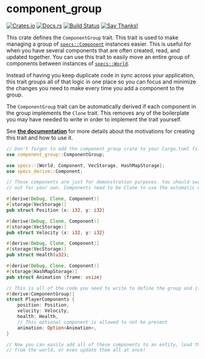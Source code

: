 # component_group

[![Crates.io](https://img.shields.io/crates/v/component_group.svg)](https://crates.io/crates/component_group)
[![Docs.rs](https://docs.rs/component_group/badge.svg)](https://docs.rs/component_group)
[![Build Status](https://travis-ci.com/sunjay/component_group.svg?token=i5M6iNHVbWshsp6jHWxw&branch=master)](https://travis-ci.com/sunjay/component_group)
[![Say Thanks!](https://img.shields.io/badge/Say%20Thanks-!-1EAEDB.svg)](https://saythanks.io/to/sunjay)

This crate defines the `ComponentGroup` trait. This trait is used to make
managing a group of [`specs::Component`] instances easier. This is useful for
when you have several components that are often created, read, and updated
together. You can use this trait to easily move an entire group of components
between instances of [`specs::World`].

Instead of having you keep duplicate code in sync across your application, this
trait groups all of that logic in one place so you can focus and minimize the
changes you need to make every time you add a component to the group.

The `ComponentGroup` trait can be automatically derived if each component in the
group implements the `Clone` trait. This removes any of the boilerplate you may
have needed to write in order to implement the trait yourself.

See [**the documentation**][docs] for more details about the motivations for
creating this trait and how to use it.

```rust
// Don't forget to add the component_group crate to your Cargo.toml file!
use component_group::ComponentGroup;

use specs::{World, Component, VecStorage, HashMapStorage};
use specs_derive::Component;

// These components are just for demonstration purposes. You should swap them
// out for your own. Components need to be Clone to use the automatic derive.

#[derive(Debug, Clone, Component)]
#[storage(VecStorage)]
pub struct Position {x: i32, y: i32}

#[derive(Debug, Clone, Component)]
#[storage(VecStorage)]
pub struct Velocity {x: i32, y: i32}

#[derive(Debug, Clone, Component)]
#[storage(VecStorage)]
pub struct Health(u32);

#[derive(Debug, Clone, Component)]
#[storage(HashMapStorage)]
pub struct Animation {frame: usize}

// This is all of the code you need to write to define the group and its operations!
#[derive(ComponentGroup)]
struct PlayerComponents {
    position: Position,
    velocity: Velocity,
    health: Health,
    // This optional component is allowed to not be present
    animation: Option<Animation>,
}

// Now you can easily add all of these components to an entity, load them all
// from the world, or even update them all at once!
```

[`specs::Component`]: https://docs.rs/specs/*/specs/trait.Component.html
[`specs::World`]: https://docs.rs/specs/*/specs/world/struct.World.html
[docs]: https://docs.rs/component_group
